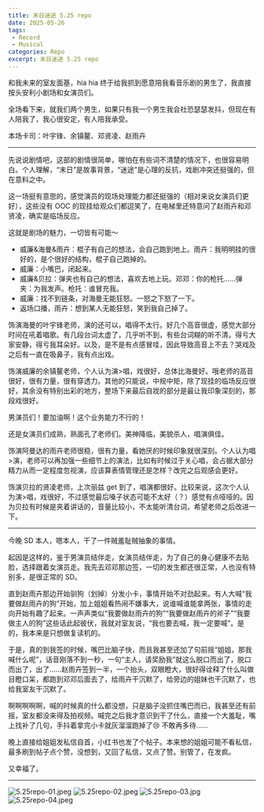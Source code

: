 ```yaml
---
title: 末日迷途 5.25 repo
date: 2025-05-26
tags: 
 - Record
 - Musical
categories: Repo
excerpt: 末日迷途 5.25 repo
---
```



和我未来的室友面基，hia hia 终于给我抓到愿意陪我看音乐剧的男生了，我直接按头安利小剧场和女演员们。

全场看下来，就我们两个男生，如果只有我一个男生我会社恐瑟瑟发抖，但现在有人陪我了，我心很安定，有人陪我承受。

本场卡司：叶宇锋、余镇鳌、邓贤凌、赵雨卉

---

先说说剧情吧，这部的剧情很简单，哪怕在有些词不清楚的情况下，也很容易明白。个人理解，“末日”是故事背景，“迷途”是心理的反抗，戏剧冲突还挺强的，但在意料之中。

这一场挺有意思的，感觉演员的现场处理能力都还挺强的（相对来说女演员们更好），这些没有 OOC 的现挂给观众们都逗笑了，在电梯里还特意问了赵雨卉和邓贤凌，确实是临场反应。

这就是剧场的魅力，一切皆有可能～

- 威廉&海曼&雨卉：棍子有自己的想法，会自己跑到地上。雨卉：我明明挂的很好的，是个很好的结构，棍子自己跑掉的。
- 威廉：小嘴巴，闭起来。
- 威廉&贝拉：弹夹也有自己的想法，喜欢去地上玩。邓邓：你的枪托……弹夹：为我发声。枪托：谁冒充我。
- 威廉：找不到链条，对海曼无能狂怒。一怒之下怒了一下。
- 返场口播，雨卉：想到某人无能狂怒，笑到我自己掉了。

饰演海曼的叶宇锋老师，演的还可以，唱得不太行。好几个高音很虚，感觉大部分时间在吼着唱歌。有几段台词太虚了，几乎听不到，有些台词糊的听不清，得亏大家安静，得亏我耳朵好。以及，是不是有点感冒哇，因此导致高音上不去？哭戏及之后有一直在吸鼻子，我有点出戏。

饰演威廉的余镇鳌老师，个人认为演>唱，戏很好，总体比海曼好。哦老师的高音很好，很有力量，很有穿透力。其他的只能说，中规中矩，除了现挂的临场反应很好，其余没有特别出彩的地方，整场下来最后自戕的部分是最让我印象深刻的，那段戏很好。

男演员们！要加油啊！这个业务能力不行的！

还是女演员们成熟，熟面孔了老师们。美神降临，美貌杀人，唱演俱佳。

饰演阿曼达的雨卉老师很稳，很有力量，看她厌的时候印象就很深刻。个人认为唱>演，老师可以再加强一些细节上的演法，比如有时候过于关心唱，会占据大部分精力从而一定程度忽视演，应该算表情管理还是怎样？改完之后观感会更好。

饰演贝拉的贤凌老师，上次丽兹 get 到了，唱演都很好。比较来说，这次个人认为演>唱，戏很好，不过感觉最后嗓子状态可能不太好（？）感觉有点哑哑的。因为贝拉有时候是夹着讲话的，音量比较小，不太能听清台词，希望老师之后改进一下。

---

今晚 SD 本人，嗯本人，干了一件贼羞耻贼抽象的事情。

起因是这样的，鉴于男演员结伴走，女演员结伴走，为了自己的身心健康不去贴脸，选择跟着女演员走。我先去邓邓那边签，一切的发生都还很正常，人也没有特别多，是很正常的 SD。

直到赵雨卉那边开始驯狗（划掉）分发小卡，事情开始不对劲起来。有人大喊“我要做赵雨卉的狗”开始，加上姐姐看热闹不嫌事大，说谁喊谁能拿两张，事情的走向开始有趣了起来。一声声类似“我要做赵雨卉的狗”“我要做赵雨卉的斧子”“我要做主人的狗”这些话此起彼伏，我就对室友说，“我也要去喊，我一定要喊”。是的，我本来是只想做复读机的。

于是，真的到我签的时候，嘴巴比脑子快，而且我甚至还加了句前摇“姐姐，那我喊什么呢”，话音刚落不到一秒，一句“主人，请奖励我”就这么脱口而出了，脱口而出了，出了……赵雨卉签到一半，一个抬头，双眼瞪大，很好得诠释了什么叫做目瞪口呆，都跑到邓邓后面去了，给雨卉干沉默了，给旁边的姐妹也干沉默了，也给我室友干沉默了。

啊啊啊啊啊，喊的时候真的什么都没想，只是脑子没抓住嘴巴而已，我甚至还有前摇，室友都没来得及拍视频。喊完之后我才意识到干了什么，直接一个大羞耻，嘴上找补了几句，手抖着拿完小卡就灰溜溜跑掉了😢 不敢再多待……

晚上直接给姐姐发私信自首，小红书也发了个帖子。本来想的姐姐可能不看私信，最多刷到帖子点个赞，没想到，又回了私信，又点了赞。别管了，在发疯。

又幸福了。

---

![5.25repo-01.jpeg](/images/5.25repo-01.jpeg)
![5.25repo-02.jpeg](/images/5.25repo-02.jpeg)
![5.25repo-03.jpg](/images/5.25repo-03.jpg)
![5.25repo-04.jpeg](/images/5.25repo-04.jpeg)
